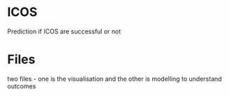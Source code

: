 # ICOS
Prediction if ICOS are successful or not

# Files 

two files - one is the visualisation and the other is modelling to understand outcomes
